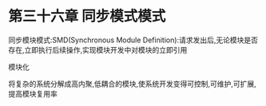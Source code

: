 # 第三十六章 同步模式模式

同步模块模式:SMD(Synchronous Module Definition):请求发出后,无论模块是否存在,立即执行后续操作,实现模块开发中对模块的立即引用

模块化

将复杂的系统分解成高内聚,低耦合的模块,使系统开发变得可控制,可维护,可扩展,提高模块复用率